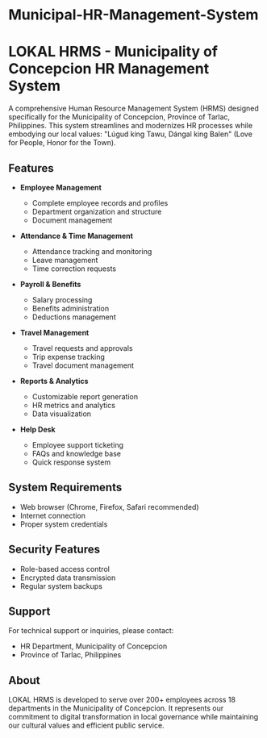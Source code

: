 # Municipal-HR-Management-System
# LOKAL HRMS - Municipality of Concepcion HR Management System

A comprehensive Human Resource Management System (HRMS) designed specifically for the Municipality of Concepcion, Province of Tarlac, Philippines. This system streamlines and modernizes HR processes while embodying our local values: "Lúgud king Tawu, Dángal king Balen" (Love for People, Honor for the Town).

## Features

- **Employee Management**
  - Complete employee records and profiles
  - Department organization and structure
  - Document management

- **Attendance & Time Management** 
  - Attendance tracking and monitoring
  - Leave management
  - Time correction requests

- **Payroll & Benefits**
  - Salary processing
  - Benefits administration
  - Deductions management

- **Travel Management**
  - Travel requests and approvals
  - Trip expense tracking
  - Travel document management

- **Reports & Analytics**
  - Customizable report generation
  - HR metrics and analytics
  - Data visualization

- **Help Desk**
  - Employee support ticketing
  - FAQs and knowledge base
  - Quick response system

## System Requirements

- Web browser (Chrome, Firefox, Safari recommended)
- Internet connection
- Proper system credentials

## Security Features

- Role-based access control
- Encrypted data transmission
- Regular system backups

## Support

For technical support or inquiries, please contact:
- HR Department, Municipality of Concepcion
- Province of Tarlac, Philippines

## About

LOKAL HRMS is developed to serve over 200+ employees across 18 departments in the Municipality of Concepcion. It represents our commitment to digital transformation in local governance while maintaining our cultural values and efficient public service.
